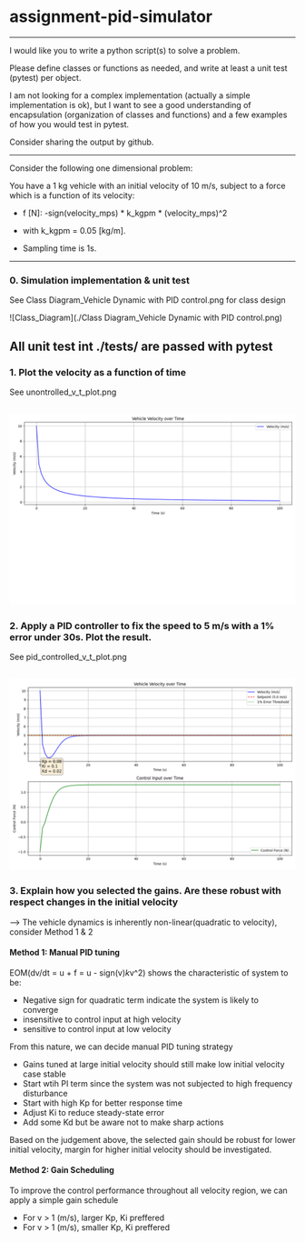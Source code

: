 # assignment-pid-simulator

----------------------------------------------------------------------------------------------------------------------------------------
I would like you to write a python script(s) to solve a problem.

Please define classes or functions as needed, and write at least a unit test (pytest) per object.

I am not looking for a complex implementation (actually a simple implementation is ok), but I want to see a good understanding of encapsulation (organization of classes and functions) and a few examples of how you would test in pytest.

Consider sharing the output by github.

----------------------------------------------------------------

Consider the following one dimensional problem:

You have a 1 kg vehicle with an initial velocity of 10 m/s,
subject to a force which is a function of its velocity:

- f [N]: -sign(velocity_mps) * k_kgpm * (velocity_mps)^2 

- with k_kgpm = 0.05 [kg/m].

- Sampling time is 1s.

--- 

### 0. Simulation implementation & unit test
See Class Diagram_Vehicle Dynamic with PID control.png for class design

![Class_Diagram](./Class Diagram_Vehicle Dynamic with PID control.png)

All unit test int ./tests/ are passed with pytest
--- 
### 1. Plot the velocity as a function of time

See unontrolled_v_t_plot.png

![unontrolled_v_t_plot](./unontrolled_v_t_plot.png)
--- 

### 2. Apply a PID controller to fix the speed to 5 m/s with a 1% error under 30s. Plot the result.

See pid_controlled_v_t_plot.png

![pid_controlled_v_t_plot.png](./pid_controlled_v_t_plot.png)
--- 

### 3. Explain how you selected the gains. Are these robust with respect changes in the initial velocity
--> The vehicle dynamics is inherently non-linear(quadratic to velocity), consider Method 1 & 2

#### Method 1: Manual PID tuning
EOM(dv/dt = u + f = u - sign(v)*k*v^2) shows the characteristic of system to be:
- Negative sign for quadratic term indicate the system is likely to converge
- insensitive to control input at high velocity
- sensitive to control input at low velocity

From this nature, we can decide manual PID tuning strategy
- Gains tuned at large initial velocity should still make low initial velocity case stable
- Start wtih PI term since the system was not subjected to high frequency disturbance
- Start with high Kp for better response time
- Adjust Ki to reduce steady-state error
- Add some Kd but be aware not to make sharp actions

Based on the judgement above, the selected gain should be robust for lower initial velocity, margin for higher initial velocity should be investigated.


#### Method 2: Gain Scheduling
To improve the control performance throughout all velocity region, we can apply a simple gain schedule
- For v > 1 (m/s), larger Kp, Ki preffered
- For v > 1 (m/s), smaller Kp, Ki preffered

